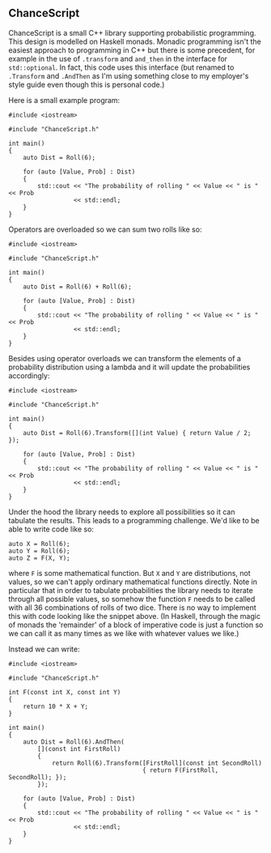 ChanceScript
------------

ChanceScript is a small C++ library supporting probabilistic programming.  This design is modelled on Haskell monads. Monadic programming isn't the easiest approach to programming in C++ but there is some precedent, for example in the use of `.transform` and `and_then` in the interface for `std::optional`. In fact, this code uses this interface (but renamed to `.Transform` and `.AndThen` as I'm using something close to my employer's style guide even though this is personal code.)

Here is a small example program:

```
#include <iostream>

#include "ChanceScript.h"

int main()
{
    auto Dist = Roll(6);

    for (auto [Value, Prob] : Dist)
    {
        std::cout << "The probability of rolling " << Value << " is " << Prob
                  << std::endl;
    }
}
```

Operators are overloaded so we can sum two rolls like so:

```
#include <iostream>

#include "ChanceScript.h"

int main()
{
    auto Dist = Roll(6) + Roll(6);

    for (auto [Value, Prob] : Dist)
    {
        std::cout << "The probability of rolling " << Value << " is " << Prob
                  << std::endl;
    }
}
```

Besides using operator overloads we can transform the elements of a probability distribution using a lambda and it will update the probabilities accordingly:
```
#include <iostream>

#include "ChanceScript.h"

int main()
{
    auto Dist = Roll(6).Transform([](int Value) { return Value / 2; });

    for (auto [Value, Prob] : Dist)
    {
        std::cout << "The probability of rolling " << Value << " is " << Prob
                  << std::endl;
    }
}
```

Under the hood the library needs to explore all possibilities so it can tabulate the results. This leads to a programming challenge. We'd like to be able to write code like so:

```
auto X = Roll(6);
auto Y = Roll(6);
auto Z = F(X, Y);
```
where `F` is some mathematical function. But `X` and `Y` are distributions, not values, so we can't apply ordinary mathematical functions directly. Note in particular that in order to tabulate probabilities the library needs to iterate through all possible values, so somehow the function `F` needs to be called with all 36 combinations of rolls of two dice. There is no way to implement this with code looking like the snippet above. (In Haskell, through the magic of monads the 'remainder' of a block of imperative code is just a function so we can call it as many times as we like with whatever values we like.)

Instead we can write:
```
#include <iostream>

#include "ChanceScript.h"

int F(const int X, const int Y)
{
    return 10 * X + Y;
}

int main()
{
    auto Dist = Roll(6).AndThen(
        [](const int FirstRoll)
        {
            return Roll(6).Transform([FirstRoll](const int SecondRoll)
                                     { return F(FirstRoll, SecondRoll); });
        });

    for (auto [Value, Prob] : Dist)
    {
        std::cout << "The probability of rolling " << Value << " is " << Prob
                  << std::endl;
    }
}
```
